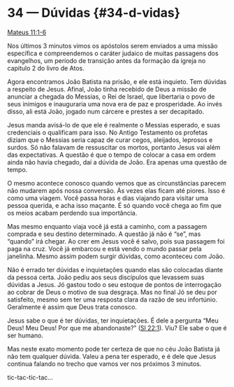 # 34 — Dúvidas {#34-d-vidas}

[Mateus 11:1-6](http://bibliaonline.com.br/acf/mt/11/1-6)

Nos últimos 3 minutos vimos os apóstolos serem enviados a uma missão específica e compreendemos o caráter judaico de muitas passagens dos evangelhos, um período de transição antes da formação da igreja no capitulo 2 do livro de Atos.

Agora encontramos João Batista na prisão, e ele está inquieto. Tem dúvidas a respeito de Jesus. Afinal, João tinha recebido de Deus a missão de anunciar a chegada do Messias, o Rei de Israel, que libertaria o povo de seus inimigos e inauguraria uma nova era de paz e prosperidade. Ao invés disso, ali está João, jogado num cárcere e prestes a ser decapitado.

Jesus manda avisá-lo de que ele é realmente o Messias esperado, e suas credenciais o qualificam para isso. No Antigo Testamento os profetas diziam que o Messias seria capaz de curar cegos, aleijados, leprosos e surdos. Só não falavam de ressuscitar os mortos, portanto Jesus vai além das expectativas. A questão é que o tempo de colocar a casa em ordem ainda não havia chegado, daí a dúvida de João. Era apenas uma questão de tempo.

O mesmo acontece conosco quando vemos que as circunstâncias parecem não mudarem após nossa conversão. Às vezes elas ficam até piores. Isso é como uma viagem. Você passa horas e dias viajando para visitar uma pessoa querida, e acha isso maçante. É só quando você chega ao fim que os meios acabam perdendo sua importância.

Mas mesmo enquanto viaja você já está a caminho, com a passagem comprada e seu destino determinado. A questão já não é “se”, mas “quando” irá chegar. Ao crer em Jesus você é salvo, pois sua passagem foi paga na cruz. Você já embarcou e está vendo o mundo passar pela janelinha. Mesmo assim podem surgir dúvidas, como aconteceu com João.

Não é errado ter dúvidas e inquietações quando elas são colocadas diante da pessoa certa. João pediu aos seus discípulos que levassem suas dúvidas a Jesus. Jó gastou todo o seu estoque de pontos de interrogação ao cobrar de Deus o motivo de sua desgraça. Mas no final Jó se deu por satisfeito, mesmo sem ter uma resposta clara da razão de seu infortúnio. Geralmente é assim que Deus trata conosco.

Jesus sabe o que é ter dúvidas, ter inquietações. É dele a pergunta “Meu Deus! Meu Deus! Por que me abandonaste?” ([Sl 22:1](http://bibliaonline.com.br/acf/sl/22/1)). Viu? Ele sabe o que é ser humano.

Mas neste exato momento pode ter certeza de que no céu João Batista já não tem qualquer dúvida. Valeu a pena ter esperado, e é dele que Jesus continua falando no trecho que vamos ver nos próximos 3 minutos.

tic-tac-tic-tac...
